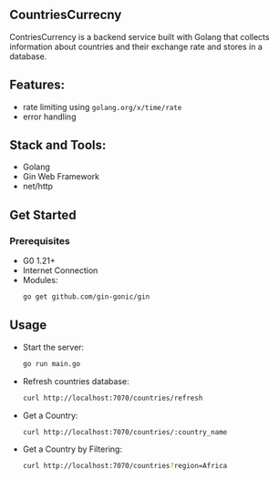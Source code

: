 ## CountriesCurrecny

ContriesCurrency is a backend service built with Golang that collects information about countries and their exchange rate and stores in a database.

## Features:
- rate limiting using `golang.org/x/time/rate`
- error handling

## Stack and Tools:
- Golang
- Gin Web Framework
- net/http

## Get Started
### Prerequisites
- G0 1.21+
- Internet Connection
- Modules:
  ```bash
  go get github.com/gin-gonic/gin

## Usage
- Start the server:
  ```bash
  go run main.go
- Refresh countries database:
  ```bash
  curl http://localhost:7070/countries/refresh

- Get a Country:
  ```bash
  curl http://localhost:7070/countries/:country_name
  
- Get a Country by Filtering:
  ```bash
  curl http://localhost:7070/countries?region=Africa
